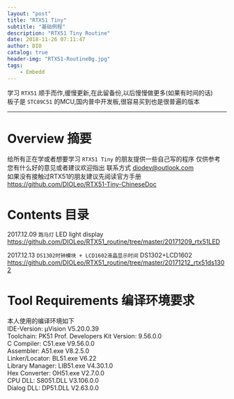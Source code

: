 ```yaml
---
layout: "post"
title: "RTX51 Tiny"
subtitle: "基础例程"
description: "RTX51 Tiny Routine"
date: 2018-11-26 07:11:47
author: DIO
catalog: true
header-img: "RTX51-RoutineBg.jpg"
tags: 
    - Embedd
---
```


学习 `RTX51` 顺手而作,缓慢更新,在此留备份,以后慢慢做更多(如果有时间的话)  
板子是 `STC89C51` 的MCU,国内普中开发板,很容易买到也是很普遍的版本  

<!-- more -->

***
# Overview 摘要  

给所有正在学或者想要学习 `RTX51 Tiny` 的朋友提供一些自己写的程序 仅供参考  
您有什么好的意见或者建议欢迎指出 联系方式 diodev@outlook.com  
如果没有接触过RTX51的朋友建议先阅读官方手册 https://github.com/DIOLeo/RTX51-Tiny-ChineseDoc  

# Contents 目录  

2017.12.09 `跑马灯` LED light display  
https://github.com/DIOLeo/RTX51_routine/tree/master/20171209_rtx51LED  

2017.12.13 `DS1302时钟模块 + LCD1602液晶显示时间` DS1302+LCD1602  
https://github.com/DIOLeo/RTX51_routine/tree/master/20171212_rtx51ds1302  

# Tool Requirements 编译环境要求  

本人使用的编译环境如下  
IDE-Version: μVision V5.20.0.39  
Toolchain: PK51 Prof. Developers Kit Version: 9.56.0.0  
C Compiler: C51.exe V9.56.0.0  
Assembler: A51.exe V8.2.5.0  
Linker/Locator: BL51.exe V6.22  
Library Manager: LIB51.exe V4.30.1.0  
Hex Converter: OH51.exe V2.7.0.0  
CPU DLL: S8051.DLL V3.106.0.0  
Dialog DLL: DP51.DLL V2.63.0.0  
